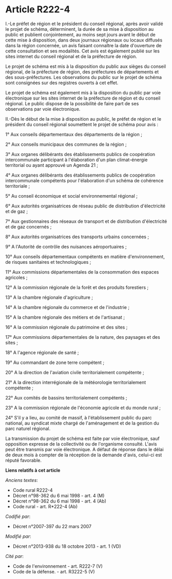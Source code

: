 # Article R222-4

I.-Le préfet de région et le président du conseil régional, après avoir validé le projet de schéma, déterminent, la durée de
sa mise à disposition au public et publient conjointement, au moins sept jours avant le début de cette mise à disposition,
dans deux journaux régionaux ou locaux diffusés dans la région concernée, un avis faisant connaître la date d'ouverture de
cette consultation et ses modalités. Cet avis est également publié sur les sites internet du conseil régional et de la
préfecture de région. 

Le projet de schéma est mis à la disposition du public aux sièges du conseil régional, de la préfecture de région, des
préfectures de départements et des sous-préfectures. Les observations du public sur le projet de schéma sont consignées sur
des registres ouverts à cet effet. 

Le projet de schéma est également mis à la disposition du public par voie électronique sur les sites internet de la
préfecture de région et du conseil régional. Le public dispose de la possibilité de faire part de ses observations par voie
électronique. 

II.-Dès le début de la mise à disposition au public, le préfet de région et le président du conseil régional soumettent le
projet de schéma pour avis : 

1° Aux conseils départementaux des départements de la région ; 

2° Aux conseils municipaux des communes de la région ; 

3° Aux organes délibérants des établissements publics de coopération intercommunale participant à l'élaboration d'un plan
climat-énergie territorial ou ayant approuvé un Agenda 21 ; 

4° Aux organes délibérants des établissements publics de coopération intercommunale compétents pour l'élaboration d'un schéma
de cohérence territoriale ; 

5° Au conseil économique et social environnemental régional ; 

6° Aux autorités organisatrices de réseau public de distribution d'électricité et de gaz ; 

7° Aux gestionnaires des réseaux de transport et de distribution d'électricité et de gaz concernés ; 

8° Aux autorités organisatrices des transports urbains concernées ; 

9° A l'Autorité de contrôle des nuisances aéroportuaires ; 

10° Aux conseils départementaux compétents en matière d'environnement, de risques sanitaires et technologiques ; 

11° Aux commissions départementales de la consommation des espaces agricoles ; 

12° A la commission régionale de la forêt et des produits forestiers ; 

13° A la chambre régionale d'agriculture ; 

14° A la chambre régionale du commerce et de l'industrie ; 

15° A la chambre régionale des métiers et de l'artisanat ; 

16° A la commission régionale du patrimoine et des sites ; 

17° Aux commissions départementales de la nature, des paysages et des sites ; 

18° A l'agence régionale de santé ; 

19° Au commandant de zone terre compétent ; 

20° A la direction de l'aviation civile territorialement compétente ; 

21° A la direction interrégionale de la météorologie territorialement compétente ; 

22° Aux comités de bassins territorialement compétents ; 

23° A la commission régionale de l'économie agricole et du monde rural ; 

24° S'il y a lieu, au comité de massif, à l'établissement public du parc national, au syndicat mixte chargé de l'aménagement
et de la gestion du parc naturel régional. 

La transmission du projet de schéma est faite par voie électronique, sauf opposition expresse de la collectivité ou de
l'organisme consulté. L'avis peut être transmis par voie électronique. A défaut de réponse dans le délai de deux mois à
compter de la réception de la demande d'avis, celui-ci est réputé favorable.

**Liens relatifs à cet article**

_Anciens textes_:

  - Code rural R222-4
  - Décret n°98-362 du 6 mai 1998 - art. 4 (M)
  - Décret n°98-362 du 6 mai 1998 - art. 4 (Ab)
  - Code rural - art. R*222-4 (Ab)

_Codifié par_:

  - Décret n°2007-397 du 22 mars 2007

_Modifié par_:

  - Décret n°2013-938 du 18 octobre 2013 - art. 1 (VD)

_Cité par_:

  - Code de l'environnement - art. R222-7 (V)
  - Code de la défense. - art. R3222-5 (V)
